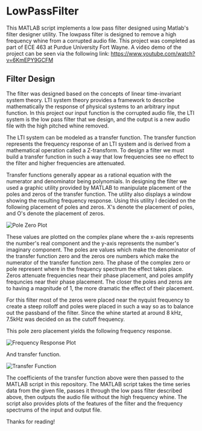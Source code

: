# LowPassFilter
This MATLAB script implements a low pass filter designed using Matlab's filter designer utility. The lowpass filter is designed to remove a high frequency whine from a corrupted audio file. This project was completed as part of ECE 463 at Purdue University Fort Wayne. A video demo of the project can be seen via the following link: https://www.youtube.com/watch?v=6KmEPY9GCFM

## Filter Design

The filter was designed based on the concepts of linear time-invariant system theory. LTI system theory provides a framework to describe mathematically the response of physical systems to an arbitrary input function. In this project our input function is the corrupted audio file, the LTI system is the low pass filter that we design, and the output is a new audio file with the high pitched whine removed.  

The LTI system can be modeled as a transfer function. The transfer function represents the frequency response of an LTI system and is derived from a mathematical operation called a Z-transform. To design a filter we must build a transfer function in such a way that low frequencies see no effect to the filter and higher frequencies are attenuated. 

Transfer functions generally appear as a rational equation with the numerator and denominator being polynomials. In designing the filter we used a graphic utility provided by MATLAB to manipulate placement of the poles and zeros of the transfer function. The utility also displays a window showing the resulting frequency response. Using this utility I decided on the following placement of poles and zeros. X's denote the placement of poles, and O's denote the placement of zeros. 

![Pole Zero Plot](https://imgur.com/ZKxkQcA.png)

These values are plotted on the complex plane where the x-axis represents the number's real component and the y-axis represents the number's imaginary component. The poles are values which make the denominator of the transfer function zero and the zeros ore numbers which make the numerator of the transfer function zero. The phase of the complex zero or pole represent where in the frequency spectrum the effect takes place. Zeros attenuate frequencies near their phase placement, and poles amplify frequncies near their phase placement. The closer the poles and zeros are to having a magnitude of 1, the more dramatic the effect of their placement.

For this filter most of the zeros were placed near the nyquist frequency to create a steep rolloff and poles were placed in such a way so as to balance out the passband of the filter. Since the whine started at around 8 kHz, 7.5kHz was decided on as the cutoff frequency. 

This pole zero placement yields the following frequency response.

![Frequency Response Plot](https://imgur.com/phpvtot.png)

And transfer function.

![Transfer Function](https://imgur.com/x2n1TvU.png)

The coefficients of the transfer function above were then passed to the MATLAB script in this repository. The MATLAB script takes the time series data from the given file, passes it through the low pass filter described above, then outputs the audio file without the high frequency whine. The script also provides plots of the features of the filter and the frequency spectrums of the input and output file. 

Thanks for reading!
